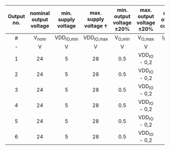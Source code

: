 | Output no. | nominal output voltage | min. supply voltage | max. supply voltage 𐠒 | min. output voltage ±20% | max. output voltage ±20% | max. output current | assigned to axis | max. frequency - rectangle |
| :---: | :---: | :---: | :---: | :---: | :---: | :---: | :---: | :---: |
|  #  |  V<sub>nom</sub> |  VDD<sub>IO,min</sub> |  VDD<sub>IO,max</sub> |  V<sub>O,min</sub> |  V<sub>O,max</sub> |  I<sub>O,max</sub> |  Osa č.  |  f<sub>maxSq</sub> |
| - |  V |  V  |  V  |  V  |  V  |  mA | -					  | kHz					  |
| 1 | 24 | 5 | 28 | 0.5 |  VDD<sub>IO</sub> - 0,2 | 300 | 1 | 10 |
| 2 | 24 | 5 | 28 | 0.5 |  VDD<sub>IO</sub> - 0,2 | 300 | 2 | 10 |
| 3 | 24 | 5 | 28 | 0.5 |  VDD<sub>IO</sub> - 0,2 | 300 | 1 | 10 |
| 4 | 24 | 5 | 28 | 0.5 |  VDD<sub>IO</sub> - 0,2 | 300 | 2 | 10 |
| 5 | 24 | 5 | 28 | 0.5 |  VDD<sub>IO</sub> - 0,2 | 300 | 1 | 10 |
| 6 | 24 | 5 | 28 | 0.5 |  VDD<sub>IO</sub> - 0,2 | 300 | 2 | 10 |
